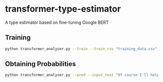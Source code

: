 # transformer-type-estimator
A type estimator based on fine-tuning Google BERT

## Training

```bash
python transformer_analyser.py --train --train_csv "training_data.csv" --test_csv "testing_data.csv"
```

## Obtaining Probabilities

```bash
python transformer_analyser.py --pred --input_text "Of course I'll help\!"
```